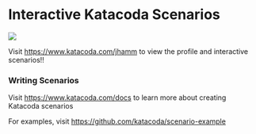 # Interactive Katacoda Scenarios

[![](http://shields.katacoda.com/katacoda/jhamm/count.svg)](https://www.katacoda.com/jhamm "Get your profile on Katacoda.com")

Visit https://www.katacoda.com/jhamm to view the profile and interactive scenarios!!

### Writing Scenarios
Visit https://www.katacoda.com/docs to learn more about creating Katacoda scenarios

For examples, visit https://github.com/katacoda/scenario-example
